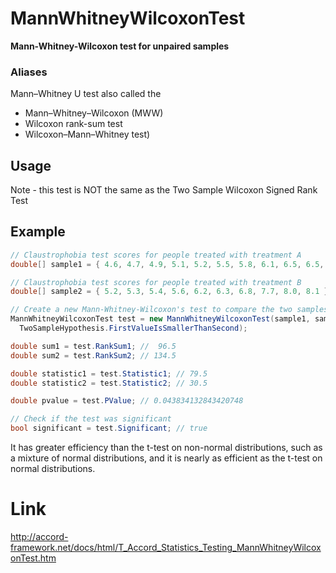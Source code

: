 ﻿# MannWhitneyWilcoxonTest
**Mann-Whitney-Wilcoxon test for unpaired samples**

### Aliases
Mann–Whitney U test also called the 
 - Mann–Whitney–Wilcoxon (MWW)
 - Wilcoxon rank-sum test 
 - Wilcoxon–Mann–Whitney test)

## Usage
Note - this test is NOT the same as the Two Sample Wilcoxon Signed Rank Test 

## Example

```csharp
// Claustrophobia test scores for people treated with treatment A
double[] sample1 = { 4.6, 4.7, 4.9, 5.1, 5.2, 5.5, 5.8, 6.1, 6.5, 6.5, 7.2 };

// Claustrophobia test scores for people treated with treatment B
double[] sample2 = { 5.2, 5.3, 5.4, 5.6, 6.2, 6.3, 6.8, 7.7, 8.0, 8.1 };

// Create a new Mann-Whitney-Wilcoxon's test to compare the two samples
MannWhitneyWilcoxonTest test = new MannWhitneyWilcoxonTest(sample1, sample2,
  TwoSampleHypothesis.FirstValueIsSmallerThanSecond);

double sum1 = test.RankSum1; //  96.5
double sum2 = test.RankSum2; // 134.5

double statistic1 = test.Statistic1; // 79.5
double statistic2 = test.Statistic2; // 30.5

double pvalue = test.PValue; // 0.043834132843420748

// Check if the test was significant
bool significant = test.Significant; // true
```



It has greater efficiency than the t-test on non-normal distributions, such as a mixture of normal distributions, and it is nearly as efficient as the t-test on normal distributions.

# Link
http://accord-framework.net/docs/html/T_Accord_Statistics_Testing_MannWhitneyWilcoxonTest.htm
